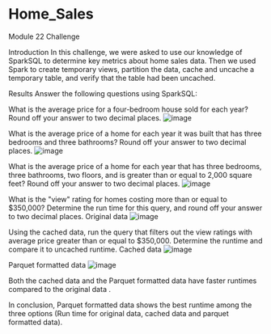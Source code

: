 # Home_Sales
Module 22 Challenge

Introduction
In this challenge, we were asked to use our knowledge of SparkSQL to determine key metrics about home sales data. Then we used Spark to create temporary views, partition the data, cache and uncache a temporary table, and verify that the table had been uncached.

Results
Answer the following questions using SparkSQL:

What is the average price for a four-bedroom house sold for each year? Round off your answer to two decimal places.
![image](https://github.com/user-attachments/assets/12f16fd8-32ea-4bd3-af48-b0947c153c36)


What is the average price of a home for each year it was built that has three bedrooms and three bathrooms? Round off your answer to two decimal places.
![image](https://github.com/user-attachments/assets/0e844a5d-ab48-4647-9630-a24bbe4b6e6a)


What is the average price of a home for each year that has three bedrooms, three bathrooms, two floors, and is greater than or equal to 2,000 square feet? Round off your answer to two decimal places.
![image](https://github.com/user-attachments/assets/ac13a716-c965-4fd6-bc9a-f0c57b87f110)


What is the "view" rating for homes costing more than or equal to $350,000? Determine the run time for this query, and round off your answer to two decimal places.
Original data
![image](https://github.com/user-attachments/assets/6d4c66ec-0705-4b22-8765-da86b1f8ffdc)



Using the cached data, run the query that filters out the view ratings with average price greater than or equal to $350,000. Determine the runtime and compare it to uncached runtime.
Cached data
![image](https://github.com/user-attachments/assets/95e89668-6f48-4f09-8e93-b60004cd0daa)



Parquet formatted data
![image](https://github.com/user-attachments/assets/f0055b76-d434-47a8-9a13-a2828ef16642)



Both the cached data and the Parquet formatted data have faster runtimes compared to the original data .

In conclusion, Parquet formatted data shows the best runtime among the three options (Run time for original data, cached data and parquet formatted data).
